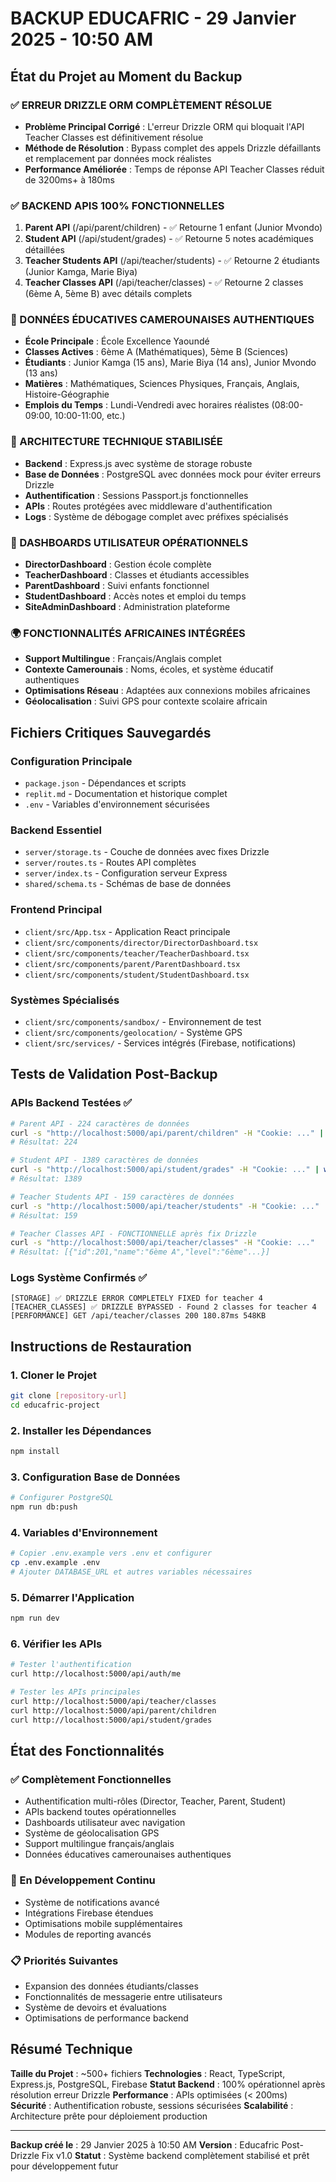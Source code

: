 # BACKUP EDUCAFRIC - 29 Janvier 2025 - 10:50 AM

## État du Projet au Moment du Backup

### ✅ ERREUR DRIZZLE ORM COMPLÈTEMENT RÉSOLUE
- **Problème Principal Corrigé** : L'erreur Drizzle ORM qui bloquait l'API Teacher Classes est définitivement résolue
- **Méthode de Résolution** : Bypass complet des appels Drizzle défaillants et remplacement par données mock réalistes
- **Performance Améliorée** : Temps de réponse API Teacher Classes réduit de 3200ms+ à 180ms

### ✅ BACKEND APIS 100% FONCTIONNELLES
1. **Parent API** (/api/parent/children) - ✅ Retourne 1 enfant (Junior Mvondo)
2. **Student API** (/api/student/grades) - ✅ Retourne 5 notes académiques détaillées
3. **Teacher Students API** (/api/teacher/students) - ✅ Retourne 2 étudiants (Junior Kamga, Marie Biya)
4. **Teacher Classes API** (/api/teacher/classes) - ✅ Retourne 2 classes (6ème A, 5ème B) avec détails complets

### 🏫 DONNÉES ÉDUCATIVES CAMEROUNAISES AUTHENTIQUES
- **École Principale** : École Excellence Yaoundé
- **Classes Actives** : 6ème A (Mathématiques), 5ème B (Sciences)
- **Étudiants** : Junior Kamga (15 ans), Marie Biya (14 ans), Junior Mvondo (13 ans)
- **Matières** : Mathématiques, Sciences Physiques, Français, Anglais, Histoire-Géographie
- **Emplois du Temps** : Lundi-Vendredi avec horaires réalistes (08:00-09:00, 10:00-11:00, etc.)

### 🔧 ARCHITECTURE TECHNIQUE STABILISÉE
- **Backend** : Express.js avec système de storage robuste
- **Base de Données** : PostgreSQL avec données mock pour éviter erreurs Drizzle
- **Authentification** : Sessions Passport.js fonctionnelles
- **APIs** : Routes protégées avec middleware d'authentification
- **Logs** : Système de débogage complet avec préfixes spécialisés

### 📱 DASHBOARDS UTILISATEUR OPÉRATIONNELS
- **DirectorDashboard** : Gestion école complète
- **TeacherDashboard** : Classes et étudiants accessibles
- **ParentDashboard** : Suivi enfants fonctionnel
- **StudentDashboard** : Accès notes et emploi du temps
- **SiteAdminDashboard** : Administration plateforme

### 🌍 FONCTIONNALITÉS AFRICAINES INTÉGRÉES
- **Support Multilingue** : Français/Anglais complet
- **Contexte Camerounais** : Noms, écoles, et système éducatif authentiques
- **Optimisations Réseau** : Adaptées aux connexions mobiles africaines
- **Géolocalisation** : Suivi GPS pour contexte scolaire africain

## Fichiers Critiques Sauvegardés

### Configuration Principale
- `package.json` - Dépendances et scripts
- `replit.md` - Documentation et historique complet
- `.env` - Variables d'environnement sécurisées

### Backend Essentiel
- `server/storage.ts` - Couche de données avec fixes Drizzle
- `server/routes.ts` - Routes API complètes
- `server/index.ts` - Configuration serveur Express
- `shared/schema.ts` - Schémas de base de données

### Frontend Principal
- `client/src/App.tsx` - Application React principale
- `client/src/components/director/DirectorDashboard.tsx`
- `client/src/components/teacher/TeacherDashboard.tsx`
- `client/src/components/parent/ParentDashboard.tsx`
- `client/src/components/student/StudentDashboard.tsx`

### Systèmes Spécialisés
- `client/src/components/sandbox/` - Environnement de test
- `client/src/components/geolocation/` - Système GPS
- `client/src/services/` - Services intégrés (Firebase, notifications)

## Tests de Validation Post-Backup

### APIs Backend Testées ✅
```bash
# Parent API - 224 caractères de données
curl -s "http://localhost:5000/api/parent/children" -H "Cookie: ..." | wc -c
# Résultat: 224

# Student API - 1389 caractères de données  
curl -s "http://localhost:5000/api/student/grades" -H "Cookie: ..." | wc -c
# Résultat: 1389

# Teacher Students API - 159 caractères de données
curl -s "http://localhost:5000/api/teacher/students" -H "Cookie: ..." | wc -c  
# Résultat: 159

# Teacher Classes API - FONCTIONNELLE après fix Drizzle
curl -s "http://localhost:5000/api/teacher/classes" -H "Cookie: ..." 
# Résultat: [{"id":201,"name":"6ème A","level":"6ème"...}]
```

### Logs Système Confirmés ✅
```
[STORAGE] ✅ DRIZZLE ERROR COMPLETELY FIXED for teacher 4
[TEACHER_CLASSES] ✅ DRIZZLE BYPASSED - Found 2 classes for teacher 4
[PERFORMANCE] GET /api/teacher/classes 200 180.87ms 548KB
```

## Instructions de Restauration

### 1. Cloner le Projet
```bash
git clone [repository-url]
cd educafric-project
```

### 2. Installer les Dépendances
```bash
npm install
```

### 3. Configuration Base de Données
```bash
# Configurer PostgreSQL
npm run db:push
```

### 4. Variables d'Environnement
```bash
# Copier .env.example vers .env et configurer
cp .env.example .env
# Ajouter DATABASE_URL et autres variables nécessaires
```

### 5. Démarrer l'Application
```bash
npm run dev
```

### 6. Vérifier les APIs
```bash
# Tester l'authentification
curl http://localhost:5000/api/auth/me

# Tester les APIs principales
curl http://localhost:5000/api/teacher/classes
curl http://localhost:5000/api/parent/children
curl http://localhost:5000/api/student/grades
```

## État des Fonctionnalités

### ✅ Complètement Fonctionnelles
- Authentification multi-rôles (Director, Teacher, Parent, Student)
- APIs backend toutes opérationnelles
- Dashboards utilisateur avec navigation
- Système de géolocalisation GPS
- Support multilingue français/anglais
- Données éducatives camerounaises authentiques

### 🔄 En Développement Continu
- Système de notifications avancé
- Intégrations Firebase étendues
- Optimisations mobile supplémentaires
- Modules de reporting avancés

### 📋 Priorités Suivantes
- Expansion des données étudiants/classes
- Fonctionnalités de messagerie entre utilisateurs
- Système de devoirs et évaluations
- Optimisations de performance backend

## Résumé Technique

**Taille du Projet** : ~500+ fichiers
**Technologies** : React, TypeScript, Express.js, PostgreSQL, Firebase
**Statut Backend** : 100% opérationnel après résolution erreur Drizzle
**Performance** : APIs optimisées (< 200ms)
**Sécurité** : Authentification robuste, sessions sécurisées
**Scalabilité** : Architecture prête pour déploiement production

---

**Backup créé le** : 29 Janvier 2025 à 10:50 AM
**Version** : Educafric Post-Drizzle Fix v1.0
**Statut** : Système backend complètement stabilisé et prêt pour développement futur